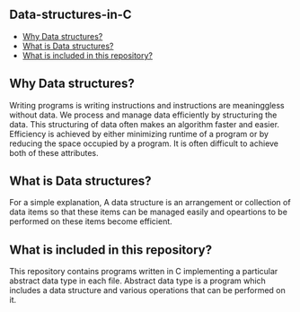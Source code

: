 ## Data-structures-in-C
* [Why Data structures?](#Why-Data-structures?)
* [What is Data structures?](#What-is-Data-structures?)
* [What is included in this repository?](#What-is-included-in-this-repository?)

## Why Data structures?
Writing programs is writing instructions and instructions are meaninggless without data. We process and manage data efficiently by structuring the data. This structuring of data often makes an algorithm faster and easier. Efficiency is achieved by either minimizing runtime of a program or by reducing the space occupied by a program. It is often difficult to achieve both of these attributes.

## What is Data structures?
For a simple explanation, A data structure is an arrangement or collection of data items so that these items can be managed easily and opeartions to be performed on these items become efficient. 

## What is included in this repository?
This repository contains programs written in C implementing a particular abstract data type in each file. Abstract data type is a program which includes a data structure and various operations that can be performed on it.
